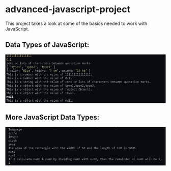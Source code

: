 # advanced-javascript-project
This project takes a look at some of the basics needed to work with JavaScript.

<h2>Data Types of JavaScript:</h2>
<img src="Code snippets/dataTypes.JPG" alt="Snippet of code run in terminal">
  
<h2> More JavaScript Data Types:</h2>
<img src="Code snippets/myVariables.JPG" alt="Snippet of code run in terminal">
